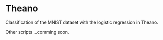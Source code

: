 # Theano

Classification of the MNIST dataset with the logistic regression in Theano.

Other scripts ...comming soon.
